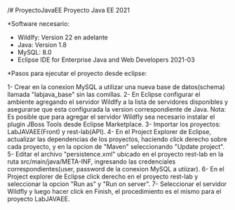 /# ProyectoJavaEE
Proyecto Java EE 2021

*Software necesario:

  - Wildlfy: Version 22 en adelante
  - Java: Version 1.8
  - MySQL: 8.0
  - Eclipse IDE for Enterprise Java and Web Developers 2021-03
  
*Pasos para ejecutar el proyecto desde eclipse:
  
  1- Crear en la conexion MySQL a utilizar una nueva base de datos(schema) llamada "labjava_base" sin las comillas.
  2- En Eclipse configurar el ambiente agregando el servidor Wildlfy a la lista de servidores disponibles y asegurarse que esta configurada la version correspondiente de Java. Nota: Es posible que para agregar el servidor Wildfly sea necesario instalar el plugin JBoss Tools desde Eclipse Marketplace.
  3- Importar los proyectos: LabJAVAEE(Front) y rest-lab(API).
  4- En el Project Explorer de Eclipse, actualizar las dependencias de los proyectos, haciendo click derecho sobre cada proyecto, y en la opcion de "Maven" seleccionando "Update project".
  5- Editar el archivo "persistence.xml" ubicado en el proyecto rest-lab en la ruta src/main/java/META-INF, ingresando las credenciales correspondientes(user, password de la conexion MySQL a utiizar).
  6- En el Project explorer de Eclipse click derecho en el proyecto rest-lab y seleccionar la opcion "Run as" y "Run on server".
  7- Seleccionar el servidor Wildfly y luego hacer click en Finish, el procedimiento es el mismo para el proyecto LabJAVAEE.
